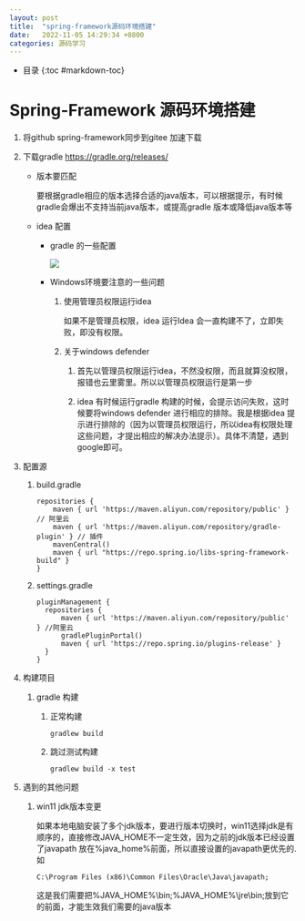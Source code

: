 ```yaml
---
layout: post
title:  "spring-framework源码环境搭建"
date:   2022-11-05 14:29:34 +0800
categories: 源码学习
---
```

* 目录
{:toc #markdown-toc}
# Spring-Framework 源码环境搭建

1. 将github spring-framework同步到gitee 加速下载

2. 下载gradle https://gradle.org/releases/

   * 版本要匹配

     要根据gradle相应的版本选择合适的java版本，可以根据提示，有时候gradle会爆出不支持当前java版本，或提高gradle 版本或降低java版本等

   * idea 配置

     * gradle 的一些配置

       ![](https://gitee.com/dlulianzi/blogimage2/raw/master/img/20221105140908.png)

     * Windows环境要注意的一些问题

       1. 使用管理员权限运行idea 

          如果不是管理员权限，idea 运行Idea 会一直构建不了，立即失败，即没有权限。

       2. 关于windows defender

          1. 首先以管理员权限运行idea，不然没权限，而且就算没权限，报错也云里雾里。所以以管理员权限运行是第一步

          2. idea 有时候运行gradle 构建的时候，会提示访问失败，这时候要将windows defender 进行相应的排除。我是根据idea 提示进行排除的（因为以管理员权限运行，所以idea有权限处理这些问题，才提出相应的解决办法提示）。具体不清楚，遇到google即可。

3. 配置源

   1. build.gradle

      ```properties
      repositories {
          maven { url 'https://maven.aliyun.com/repository/public' } // 阿里云
          maven { url 'https://maven.aliyun.com/repository/gradle-plugin' } // 插件
          mavenCentral()
          maven { url "https://repo.spring.io/libs-spring-framework-build" }
      }
      ```

   2. settings.gradle

      ```properties
      pluginManagement {
      	repositories {
      		maven { url 'https://maven.aliyun.com/repository/public' } //阿里云
      		gradlePluginPortal()
      		maven { url 'https://repo.spring.io/plugins-release' }
      	}
      }
      ```

      

4. 构建项目

   1. gradle 构建

      1. 正常构建

         ```shell
         gradlew build
         ```

      2. 跳过测试构建

         ```shell
         gradlew build -x test
         ```

5. 遇到的其他问题

   1. win11 jdk版本变更

      如果本地电脑安装了多个jdk版本，要进行版本切换时，win11选择jdk是有顺序的，直接修改JAVA_HOME不一定生效，因为之前的jdk版本已经设置了javapath 放在%java_home%前面，所以直接设置的javapath更优先的.如

      ```properties
      C:\Program Files (x86)\Common Files\Oracle\Java\javapath;
      ```

      这是我们需要把%JAVA_HOME%\bin;%JAVA_HOME%\jre\bin;放到它的前面，才能生效我们需要的java版本